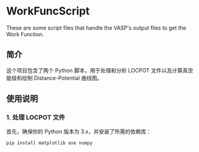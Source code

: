 # WorkFuncScript
These are some script files that handle the VASP's output files to get the Work Function.
## 简介

这个项目包含了两个 Python 脚本，用于处理和分析 LOCPOT 文件以及计算真空能级和绘制 Distance-Potential 曲线图。

## 使用说明

### 1. 处理 LOCPOT 文件

首先，确保你的 Python 版本为 3.x，并安装了所需的依赖库：

```bash
pip install matplotlib ase numpy
